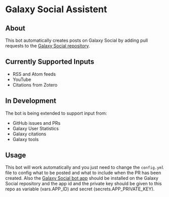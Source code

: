 # Galaxy Social Assistent

## About

This bot automatically creates posts on Galaxy Social by adding pull requests to the [Galaxy Social repository](https://github.com/usegalaxy-eu/galaxy-social/).

## Currently Supported Inputs

* RSS and Atom feeds
* YouTube
* Citations from Zotero

## In Development

The bot is being extended to support input from:

* GitHub issues and PRs
* Galaxy User Statistics
* Galaxy citations
* Galaxy tools

## Usage

This bot will work automatically and you just need to change the `config.yml` file to config what to be posted and what to include when the PR has been created.
Also the [Galaxy Social bot app](https://github.com/apps/galaxy-social-bot) should be installed on the Galaxy Social repository and the app id and the private key should be given to this repo as variable (vars.APP_ID) and secret (secrets.APP_PRIVATE_KEY).